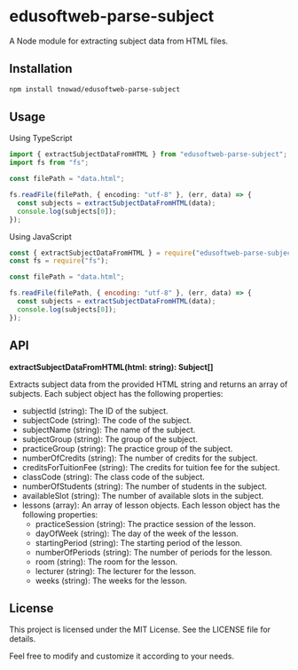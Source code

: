 # edusoftweb-parse-subject

A Node module for extracting subject data from HTML files.

## Installation

```bash
npm install tnowad/edusoftweb-parse-subject
```

## Usage

Using TypeScript

```typescript
import { extractSubjectDataFromHTML } from "edusoftweb-parse-subject";
import fs from "fs";

const filePath = "data.html";

fs.readFile(filePath, { encoding: "utf-8" }, (err, data) => {
  const subjects = extractSubjectDataFromHTML(data);
  console.log(subjects[0]);
});
```

Using JavaScript

```javascript
const { extractSubjectDataFromHTML } = require("edusoftweb-parse-subject");
const fs = require("fs");

const filePath = "data.html";

fs.readFile(filePath, { encoding: "utf-8" }, (err, data) => {
  const subjects = extractSubjectDataFromHTML(data);
  console.log(subjects[0]);
});
```

## API
**extractSubjectDataFromHTML(html: string): Subject[]**

Extracts subject data from the provided HTML string and returns an array of subjects. Each subject object has the following properties:

- subjectId (string): The ID of the subject.
- subjectCode (string): The code of the subject.
- subjectName (string): The name of the subject.
- subjectGroup (string): The group of the subject.
- practiceGroup (string): The practice group of the subject.
- numberOfCredits (string): The number of credits for the subject.
- creditsForTuitionFee (string): The credits for tuition fee for the subject.
- classCode (string): The class code of the subject.
- numberOfStudents (string): The number of students in the subject.
- availableSlot (string): The number of available slots in the subject.
- lessons (array): An array of lesson objects. Each lesson object has the following properties:
  - practiceSession (string): The practice session of the lesson.
  - dayOfWeek (string): The day of the week of the lesson.
  - startingPeriod (string): The starting period of the lesson.
  - numberOfPeriods (string): The number of periods for the lesson.
  - room (string): The room for the lesson.
  - lecturer (string): The lecturer for the lesson.
  - weeks (string): The weeks for the lesson.

## License

This project is licensed under the MIT License. See the LICENSE file for details.

Feel free to modify and customize it according to your needs.
